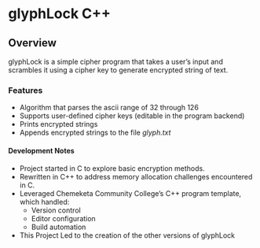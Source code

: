 # glyphLock C++

## Overview
glyphLock is a simple cipher program that takes a user’s input and scrambles it using a cipher key to generate encrypted string of text.

### Features
- Algorithm that parses the ascii range of 32 through 126
- Supports user-defined cipher keys (editable in the program backend)
- Prints encrypted strings
- Appends encrypted strings to the file _glyph.txt_

#### Development Notes
- Project started in C to explore basic encryption methods.
- Rewritten in C++ to address memory allocation challenges encountered in C.
- Leveraged Chemeketa Community College’s C++ program template, which handled:
  - Version control
  - Editor configuration
  - Build automation
- This Project Led to the creation of the other versions of glyphLock
